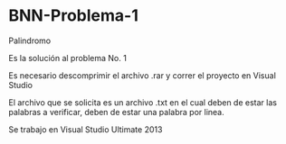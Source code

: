 # BNN-Problema-1
Palindromo

Es la solución al problema No. 1

Es necesario descomprimir el archivo .rar y correr el proyecto en Visual Studio

El archivo que se solicita es un archivo .txt en el cual deben de estar las palabras a verificar, deben de estar una palabra por linea.

Se trabajo en Visual Studio Ultimate 2013 
